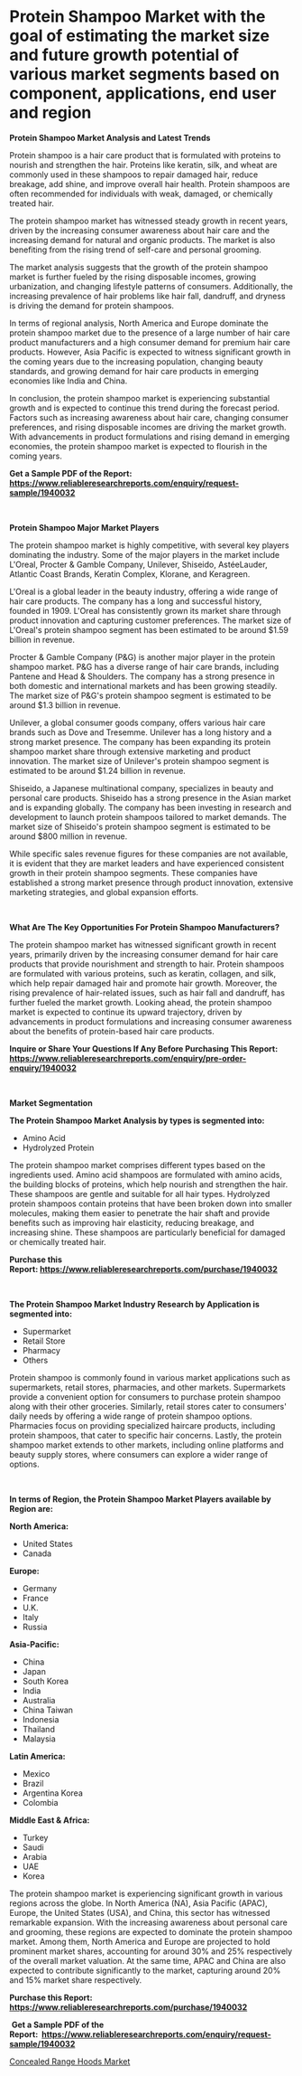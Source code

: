 <p><h1>Protein Shampoo Market with the goal of estimating the market size and future growth potential of various market segments based on component, applications, end user and region</h1></p><p><strong>Protein Shampoo Market Analysis and Latest Trends</strong></p>
<p><p>Protein shampoo is a hair care product that is formulated with proteins to nourish and strengthen the hair. Proteins like keratin, silk, and wheat are commonly used in these shampoos to repair damaged hair, reduce breakage, add shine, and improve overall hair health. Protein shampoos are often recommended for individuals with weak, damaged, or chemically treated hair.</p><p>The protein shampoo market has witnessed steady growth in recent years, driven by the increasing consumer awareness about hair care and the increasing demand for natural and organic products. The market is also benefiting from the rising trend of self-care and personal grooming.</p><p>The market analysis suggests that the growth of the protein shampoo market is further fueled by the rising disposable incomes, growing urbanization, and changing lifestyle patterns of consumers. Additionally, the increasing prevalence of hair problems like hair fall, dandruff, and dryness is driving the demand for protein shampoos.</p><p>In terms of regional analysis, North America and Europe dominate the protein shampoo market due to the presence of a large number of hair care product manufacturers and a high consumer demand for premium hair care products. However, Asia Pacific is expected to witness significant growth in the coming years due to the increasing population, changing beauty standards, and growing demand for hair care products in emerging economies like India and China.</p><p>In conclusion, the protein shampoo market is experiencing substantial growth and is expected to continue this trend during the forecast period. Factors such as increasing awareness about hair care, changing consumer preferences, and rising disposable incomes are driving the market growth. With advancements in product formulations and rising demand in emerging economies, the protein shampoo market is expected to flourish in the coming years.</p></p>
<p><strong>Get a Sample PDF of the Report:&nbsp; <a href="https://www.reliableresearchreports.com/enquiry/request-sample/1940032">https://www.reliableresearchreports.com/enquiry/request-sample/1940032</a></strong></p>
<p>&nbsp;</p>
<p><strong>Protein Shampoo Major Market Players</strong></p>
<p><p>The protein shampoo market is highly competitive, with several key players dominating the industry. Some of the major players in the market include L'Oreal, Procter & Gamble Company, Unilever, Shiseido, AstéeLauder, Atlantic Coast Brands, Keratin Complex, Klorane, and Keragreen.</p><p>L'Oreal is a global leader in the beauty industry, offering a wide range of hair care products. The company has a long and successful history, founded in 1909. L'Oreal has consistently grown its market share through product innovation and capturing customer preferences. The market size of L'Oreal's protein shampoo segment has been estimated to be around $1.59 billion in revenue.</p><p>Procter & Gamble Company (P&G) is another major player in the protein shampoo market. P&G has a diverse range of hair care brands, including Pantene and Head & Shoulders. The company has a strong presence in both domestic and international markets and has been growing steadily. The market size of P&G's protein shampoo segment is estimated to be around $1.3 billion in revenue.</p><p>Unilever, a global consumer goods company, offers various hair care brands such as Dove and Tresemme. Unilever has a long history and a strong market presence. The company has been expanding its protein shampoo market share through extensive marketing and product innovation. The market size of Unilever's protein shampoo segment is estimated to be around $1.24 billion in revenue.</p><p>Shiseido, a Japanese multinational company, specializes in beauty and personal care products. Shiseido has a strong presence in the Asian market and is expanding globally. The company has been investing in research and development to launch protein shampoos tailored to market demands. The market size of Shiseido's protein shampoo segment is estimated to be around $800 million in revenue.</p><p>While specific sales revenue figures for these companies are not available, it is evident that they are market leaders and have experienced consistent growth in their protein shampoo segments. These companies have established a strong market presence through product innovation, extensive marketing strategies, and global expansion efforts.</p></p>
<p>&nbsp;</p>
<p><strong>What Are The Key Opportunities For Protein Shampoo Manufacturers?</strong></p>
<p><p>The protein shampoo market has witnessed significant growth in recent years, primarily driven by the increasing consumer demand for hair care products that provide nourishment and strength to hair. Protein shampoos are formulated with various proteins, such as keratin, collagen, and silk, which help repair damaged hair and promote hair growth. Moreover, the rising prevalence of hair-related issues, such as hair fall and dandruff, has further fueled the market growth. Looking ahead, the protein shampoo market is expected to continue its upward trajectory, driven by advancements in product formulations and increasing consumer awareness about the benefits of protein-based hair care products.</p></p>
<p><strong>Inquire or Share Your Questions If Any Before Purchasing This Report: <a href="https://www.reliableresearchreports.com/enquiry/pre-order-enquiry/1940032">https://www.reliableresearchreports.com/enquiry/pre-order-enquiry/1940032</a></strong></p>
<p>&nbsp;</p>
<p><strong>Market Segmentation</strong></p>
<p><strong>The Protein Shampoo Market Analysis by types is segmented into:</strong></p>
<p><ul><li>Amino Acid</li><li>Hydrolyzed Protein</li></ul></p>
<p><p>The protein shampoo market comprises different types based on the ingredients used. Amino acid shampoos are formulated with amino acids, the building blocks of proteins, which help nourish and strengthen the hair. These shampoos are gentle and suitable for all hair types. Hydrolyzed protein shampoos contain proteins that have been broken down into smaller molecules, making them easier to penetrate the hair shaft and provide benefits such as improving hair elasticity, reducing breakage, and increasing shine. These shampoos are particularly beneficial for damaged or chemically treated hair.</p></p>
<p><strong>Purchase this Report:&nbsp;<a href="https://www.reliableresearchreports.com/purchase/1940032">https://www.reliableresearchreports.com/purchase/1940032</a></strong></p>
<p>&nbsp;</p>
<p><strong>The Protein Shampoo Market Industry Research by Application is segmented into:</strong></p>
<p><ul><li>Supermarket</li><li>Retail Store</li><li>Pharmacy</li><li>Others</li></ul></p>
<p><p>Protein shampoo is commonly found in various market applications such as supermarkets, retail stores, pharmacies, and other markets. Supermarkets provide a convenient option for consumers to purchase protein shampoo along with their other groceries. Similarly, retail stores cater to consumers' daily needs by offering a wide range of protein shampoo options. Pharmacies focus on providing specialized haircare products, including protein shampoos, that cater to specific hair concerns. Lastly, the protein shampoo market extends to other markets, including online platforms and beauty supply stores, where consumers can explore a wider range of options.</p></p>
<p>&nbsp;</p>
<p><strong>In terms of Region, the Protein Shampoo Market Players available by Region are:</strong></p>
<p>
    <p> <strong> North America: </strong>
        <ul>
            <li>United States</li>
            <li>Canada</li>
        </ul>
        </p> 
    <p> <strong> Europe: </strong>
        <ul>
            <li>Germany</li>
            <li>France</li>
            <li>U.K.</li>
            <li>Italy</li>
            <li>Russia</li>
        </ul>
        </p> 
    <p> <strong> Asia-Pacific: </strong>
        <ul>
            <li>China</li>
            <li>Japan</li>
            <li>South Korea</li>
            <li>India</li>
            <li>Australia</li>
            <li>China Taiwan</li>
            <li>Indonesia</li>
            <li>Thailand</li>
            <li>Malaysia</li>
        </ul>
        </p> 
    <p> <strong> Latin America: </strong>
        <ul>
            <li>Mexico</li>
            <li>Brazil</li>
            <li>Argentina Korea</li>
            <li>Colombia</li>
        </ul>
        </p> 
    <p> <strong> Middle East & Africa: </strong>
        <ul>
            <li>Turkey</li>
            <li>Saudi</li>
            <li>Arabia</li>
            <li>UAE</li>
            <li>Korea</li>
        </ul>
    </p>
    </p>
<p><p>The protein shampoo market is experiencing significant growth in various regions across the globe. In North America (NA), Asia Pacific (APAC), Europe, the United States (USA), and China, this sector has witnessed remarkable expansion. With the increasing awareness about personal care and grooming, these regions are expected to dominate the protein shampoo market. Among them, North America and Europe are projected to hold prominent market shares, accounting for around 30% and 25% respectively of the overall market valuation. At the same time, APAC and China are also expected to contribute significantly to the market, capturing around 20% and 15% market share respectively.</p></p>
<p><strong>Purchase this Report: <a href="https://www.reliableresearchreports.com/purchase/1940032">https://www.reliableresearchreports.com/purchase/1940032</a></strong></p>
<p>&nbsp;<strong>Get a Sample PDF of the Report:&nbsp;&nbsp;<a href="https://www.reliableresearchreports.com/enquiry/request-sample/1940032">https://www.reliableresearchreports.com/enquiry/request-sample/1940032</a></strong></p>
<p><strong></strong></p>
<p><p><a href="https://github.com/julyju69/Market-Research-Report-List-1/blob/main/concealed-range-hoods-market.md">Concealed Range Hoods Market</a></p></p>